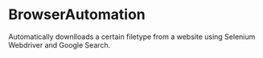 # BrowserAutomation
Automatically downlloads a certain filetype from a website using Selenium Webdriver and Google Search.

